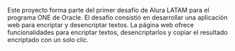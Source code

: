 Este proyecto forma parte del primer desafío de Alura LATAM para el programa ONE de Oracle. El desafío consistió en desarrollar una aplicación web para encriptar y desencriptar 
textos. La página web ofrece funcionalidades para encriptar textos, desencriptarlos y copiar el resultado encriptado con un solo clic.
